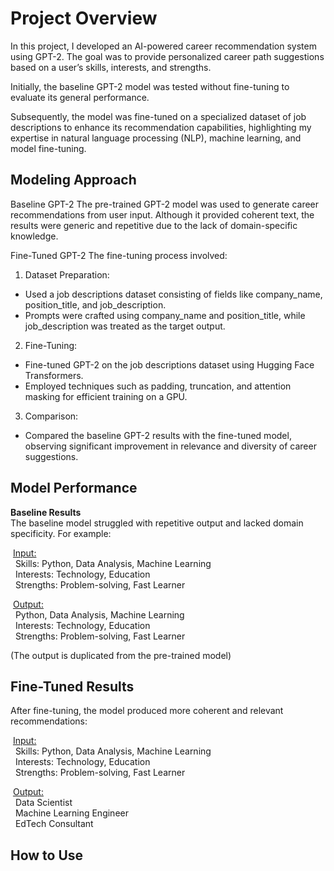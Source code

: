 # __Project Overview__

In this project, I developed an AI-powered career recommendation system using GPT-2. The goal was to provide personalized career path suggestions based on a user’s skills, interests, and strengths. 

Initially, the baseline GPT-2 model was tested without fine-tuning to evaluate its general performance. 

Subsequently, the model was fine-tuned on a specialized dataset of job descriptions to enhance its recommendation capabilities, highlighting my expertise in natural language processing (NLP), machine learning, and model fine-tuning.

## __Modeling Approach__

Baseline GPT-2
The pre-trained GPT-2 model was used to generate career recommendations from user input. Although it provided coherent text, the results were generic and repetitive due to the lack of domain-specific knowledge.

Fine-Tuned GPT-2
The fine-tuning process involved:

  1. Dataset Preparation:
   - Used a job descriptions dataset consisting of fields like company_name, position_title, and job_description.
   - Prompts were crafted using company_name and position_title, while job_description was treated as the target output.
    
  2. Fine-Tuning:
   - Fine-tuned GPT-2 on the job descriptions dataset using Hugging Face Transformers.
   - Employed techniques such as padding, truncation, and attention masking for efficient training on a GPU.
    
3. Comparison:
  - Compared the baseline GPT-2 results with the fine-tuned model, observing significant improvement in relevance and diversity of career suggestions.


## __Model Performance__

__Baseline Results__\
The baseline model struggled with repetitive output and lacked domain specificity. For example:

&nbsp;<ins>Input:</ins>\
&nbsp;&nbsp;Skills: Python, Data Analysis, Machine Learning\
&nbsp;&nbsp;Interests: Technology, Education\
&nbsp;&nbsp;Strengths: Problem-solving, Fast Learner


&nbsp;<ins>Output:</ins>\
&nbsp;&nbsp;Python, Data Analysis, Machine Learning\
&nbsp;&nbsp;Interests: Technology, Education\
&nbsp;&nbsp;Strengths: Problem-solving, Fast Learner

(The output is duplicated from the pre-trained model)


## __Fine-Tuned Results__
After fine-tuning, the model produced more coherent and relevant recommendations:

&nbsp;<ins>Input:</ins>\
&nbsp;&nbsp;Skills: Python, Data Analysis, Machine Learning\
&nbsp;&nbsp;Interests: Technology, Education\
&nbsp;&nbsp;Strengths: Problem-solving, Fast Learner

&nbsp;<ins>Output:</ins>\
&nbsp;&nbsp;Data Scientist\
&nbsp;&nbsp;Machine Learning Engineer\
&nbsp;&nbsp;EdTech Consultant


## __How to Use__
